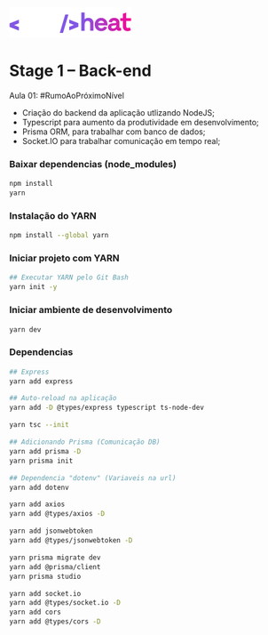 <img src=".github/nlw-heat.png">

# Stage 1 – Back-end

Aula 01: #RumoAoPróximoNível

- Criação do backend da aplicação utlizando NodeJS;
- Typescript para aumento da produtividade em desenvolvimento;
- Prisma ORM, para trabalhar com banco de dados;
- Socket.IO para trabalhar comunicação em tempo real;

### Baixar dependencias (node_modules)

```bash
npm install
yarn
```

### Instalação do YARN

```bash
npm install --global yarn
```

### Iniciar projeto com YARN

```bash
## Executar YARN pelo Git Bash
yarn init -y
```

### Iniciar ambiente de desenvolvimento

```bash
yarn dev
```

### Dependencias

```bash
## Express
yarn add express
```

```bash
## Auto-reload na aplicação
yarn add -D @types/express typescript ts-node-dev
```

```bash
yarn tsc --init
```

```bash
## Adicionando Prisma (Comunicação DB)
yarn add prisma -D
yarn prisma init
```

```bash
## Dependencia "dotenv" (Variaveis na url)
yarn add dotenv
```

```bash
yarn add axios
yarn add @types/axios -D
```

```bash
yarn add jsonwebtoken
yarn add @types/jsonwebtoken -D
```

```bash
yarn prisma migrate dev
yarn add @prisma/client
yarn prisma studio
```

```bash
yarn add socket.io
yarn add @types/socket.io -D
yarn add cors
yarn add @types/cors -D
```
